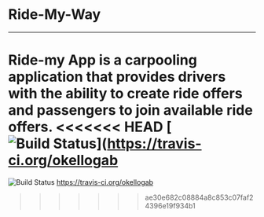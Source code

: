 # Ride-My-Way
---
Ride-my App is a carpooling application that provides drivers with the ability to create ride offers and passengers to join available ride offers.
<<<<<<< HEAD
[![Build Status](https://travis-ci.org/okellogabrielinnocent/Ride-My-Way.svg?branch=master)](https://travis-ci.org/okellogab
=======

![Build Status](https://travis-ci.org/okellogabrielinnocent/Ride-My-Way.svg?branch=master) https://travis-ci.org/okellogab
>>>>>>> ae30e682c08884a8c853c07faf24396e19f934b1
